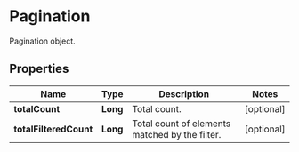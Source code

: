 

# Pagination

Pagination object.
## Properties

Name | Type | Description | Notes
------------ | ------------- | ------------- | -------------
**totalCount** | **Long** | Total count. |  [optional]
**totalFilteredCount** | **Long** | Total count of elements matched by the filter. |  [optional]



